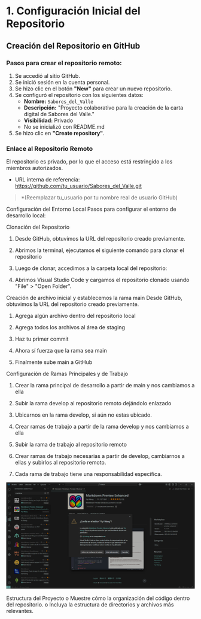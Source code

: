 # 1. Configuración Inicial del Repositorio
## Creación del Repositorio en GitHub

### Pasos para crear el repositorio remoto:

1.	Se accedió al sitio GitHub.
2. Se inició sesión en la cuenta personal.
3. Se hizo clic en el botón **"New"** para crear un nuevo repositorio.
4. Se configuró el repositorio con los siguientes datos:
   - **Nombre:** `Sabores_del_Valle`
   - **Descripción:** "Proyecto colaborativo para la creación de la carta digital de Sabores del Valle."
   - **Visibilidad:** Privado
   - No se inicializó con README.md
5. Se hizo clic en **"Create repository"**.


### Enlace al Repositorio Remoto
El repositorio es privado, por lo que el acceso está restringido a los miembros autorizados.

- URL interna de referencia:
https://github.com/tu_usuario/Sabores_del_Valle.git
> *(Reemplazar tu_usuario por tu nombre real de usuario GitHub)






Configuración del Entorno Local
Pasos para configurar el entorno de desarrollo local:

Clonación del Repositorio
1.	Desde GitHub, obtuvimos la URL del repositorio creado previamente. 

2.	Abrimos la terminal, ejecutamos el siguiente comando para clonar el repositorio















3.	Luego de clonar, accedimos a la carpeta local del repositorio:









4.	Abrimos Visual Studio Code y cargamos el repositorio clonado usando "File" > "Open Folder".






	






Creación de archivo inicial y establecemos la rama main
Desde GitHub, obtuvimos la URL del repositorio creado previamente. 
1.	Agrega algún archivo dentro del repositorio local


2.	Agrega todos los archivos al área de staging



3.	Haz tu primer commit

4.	Ahora sí fuerza que la rama sea main


5.	Finalmente sube main a GitHub


Configuración de Ramas Principales y de Trabajo 
1.	Crear la rama principal de desarrollo a partir de main y nos cambiamos a ella


2.	Subir la rama develop al repositorio remoto dejándolo enlazado





3.	Ubicarnos en la rama develop, si aún no estas ubicado.
 
4.	Crear ramas de trabajo a partir de la rama develop y nos cambiamos a ella


5.	Subir la rama de trabajo al repositorio remoto




6.	Crear ramas de trabajo necesarias a partir de develop, cambiarnos a ellas y subirlos al repositorio remoto.







7.	Cada rama de trabajo tiene una responsabilidad específica. 






![Imagen Prueba](<Captura de pantalla 2025-04-28 160612.png>)








Estructura del Proyecto
o Muestre cómo la organización del código dentro del repositorio.
o Incluya la estructura de directorios y archivos más relevantes.
